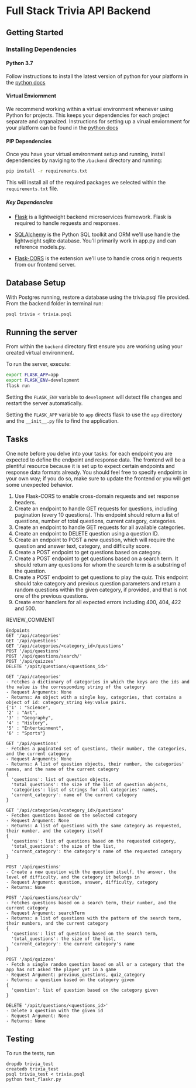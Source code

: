 # Full Stack Trivia API Backend

## Getting Started

### Installing Dependencies

#### Python 3.7

Follow instructions to install the latest version of python for your platform in the [python docs](https://docs.python.org/3/using/unix.html#getting-and-installing-the-latest-version-of-python)

#### Virtual Enviornment

We recommend working within a virtual environment whenever using Python for projects. This keeps your dependencies for each project separate and organaized. Instructions for setting up a virual enviornment for your platform can be found in the [python docs](https://packaging.python.org/guides/installing-using-pip-and-virtual-environments/)

#### PIP Dependencies

Once you have your virtual environment setup and running, install dependencies by naviging to the `/backend` directory and running:

```bash
pip install -r requirements.txt
```

This will install all of the required packages we selected within the `requirements.txt` file.

##### Key Dependencies

- [Flask](http://flask.pocoo.org/)  is a lightweight backend microservices framework. Flask is required to handle requests and responses.

- [SQLAlchemy](https://www.sqlalchemy.org/) is the Python SQL toolkit and ORM we'll use handle the lightweight sqlite database. You'll primarily work in app.py and can reference models.py. 

- [Flask-CORS](https://flask-cors.readthedocs.io/en/latest/#) is the extension we'll use to handle cross origin requests from our frontend server. 

## Database Setup
With Postgres running, restore a database using the trivia.psql file provided. From the backend folder in terminal run:
```bash
psql trivia < trivia.psql
```

## Running the server

From within the `backend` directory first ensure you are working using your created virtual environment.

To run the server, execute:

```bash
export FLASK_APP=app
export FLASK_ENV=development
flask run
```

Setting the `FLASK_ENV` variable to `development` will detect file changes and restart the server automatically.

Setting the `FLASK_APP` variable to `app` directs flask to use the `app` directory and the `__init__.py` file to find the application. 

## Tasks

One note before you delve into your tasks: for each endpoint you are expected to define the endpoint and response data. The frontend will be a plentiful resource because it is set up to expect certain endpoints and response data formats already. You should feel free to specify endpoints in your own way; if you do so, make sure to update the frontend or you will get some unexpected behavior. 

1. Use Flask-CORS to enable cross-domain requests and set response headers. 
2. Create an endpoint to handle GET requests for questions, including pagination (every 10 questions). This endpoint should return a list of questions, number of total questions, current category, categories. 
3. Create an endpoint to handle GET requests for all available categories. 
4. Create an endpoint to DELETE question using a question ID. 
5. Create an endpoint to POST a new question, which will require the question and answer text, category, and difficulty score. 
6. Create a POST endpoint to get questions based on category. 
7. Create a POST endpoint to get questions based on a search term. It should return any questions for whom the search term is a substring of the question. 
8. Create a POST endpoint to get questions to play the quiz. This endpoint should take category and previous question parameters and return a random questions within the given category, if provided, and that is not one of the previous questions. 
9. Create error handlers for all expected errors including 400, 404, 422 and 500. 

REVIEW_COMMENT
```
Endpoints
GET '/api/categories'
GET '/api/questions'
GET '/api/categories/<category_id>/questions'
POST '/api/questions'
POST '/api/questions/search/'
POST '/api/quizzes'
DELETE '/apit/questions/<questions_id>'

GET '/api/categories'
- Fetches a dictionary of categories in which the keys are the ids and the value is the corresponding string of the category
- Request Arguments: None
- Returns: An object with a single key, categories, that contains a object of id: category_string key:value pairs. 
{'1' : "Science",
'2' : "Art",
'3' : "Geography",
'4' : "History",
'5' : "Entertainment",
'6' : "Sports"}

GET '/api/questions'
- Fetches a paginated set of questions, their number, the categories, and the current category
- Request Arguments: None
- Returns: A list of question objects, their number, the categories' names, and the name of the current category
{
  'questions': list of question objects,
  'total_questions': the size of the list of question objects,
  'categories': list of strings for all categories' names,
  'current_category': name of the current category
}

GET '/api/categories/<category_id>/questions'
- Fetches questions based on the selected category
- Request Argument: None
- Returns: A list of questions with the same category as requested, their number, and the category itself
{
  'questions': list of questions based on the requested category,
  'total_questions': the size of the list,
  'current_category': the category's name of the requested category
}

POST '/api/questions'
- Create a new question with the question itself, the answer, the level of difficulty, and the category it belongs in
- Request Argument: question, answer, difficulty, category
- Returns: None

POST '/api/questions/search/'
- Fetches questions based on a search term, their number, and the current category
- Request Argument: searchTerm
- Returns: a list of questions with the pattern of the search term, their numbers, and the current category
{
  'questions': list of questions based on the search term,
  'total_questions': the size of the list,
  'current_category': the current category's name
}

POST '/api/quizzes'
- Fetch a single random question based on all or a category that the app has not asked the player yet in a game
- Request Argument: previous_questions, quiz_category
- Returns: a question based on the category given
{
  'question': list of question based on the category given
}

DELETE '/apit/questions/<questions_id>'
- Delete a question with the given id
- Request Argument: None
- Returns: None

```


## Testing
To run the tests, run
```
dropdb trivia_test
createdb trivia_test
psql trivia_test < trivia.psql
python test_flaskr.py
```
